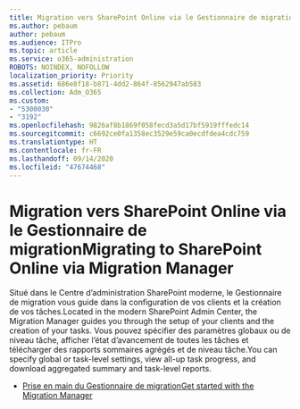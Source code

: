 ```yaml
---
title: Migration vers SharePoint Online via le Gestionnaire de migration
ms.author: pebaum
author: pebaum
ms.audience: ITPro
ms.topic: article
ms.service: o365-administration
ROBOTS: NOINDEX, NOFOLLOW
localization_priority: Priority
ms.assetid: 686e8f18-b871-4dd2-864f-8562947ab583
ms.collection: Adm_O365
ms.custom:
- "5300030"
- "3192"
ms.openlocfilehash: 9826af8b1869f058fecd3a5d17bf5919fffedc14
ms.sourcegitcommit: c6692ce0fa1358ec3529e59ca0ecdfdea4cdc759
ms.translationtype: HT
ms.contentlocale: fr-FR
ms.lasthandoff: 09/14/2020
ms.locfileid: "47674468"
---
```

# <a name="migrating-to-sharepoint-online-via-migration-manager"></a><span data-ttu-id="a8d82-102">Migration vers SharePoint Online via le Gestionnaire de migration</span><span class="sxs-lookup"><span data-stu-id="a8d82-102">Migrating to SharePoint Online via Migration Manager</span></span>

<span data-ttu-id="a8d82-103">Situé dans le Centre d’administration SharePoint moderne, le Gestionnaire de migration vous guide dans la configuration de vos clients et la création de vos tâches.</span><span class="sxs-lookup"><span data-stu-id="a8d82-103">Located in the modern SharePoint Admin Center, the Migration Manager guides you through the setup of your clients and the creation of your tasks.</span></span> <span data-ttu-id="a8d82-104">Vous pouvez spécifier des paramètres globaux ou de niveau tâche, afficher l’état d’avancement de toutes les tâches et télécharger des rapports sommaires agrégés et de niveau tâche.</span><span class="sxs-lookup"><span data-stu-id="a8d82-104">You can specify global or task-level settings, view all-up task progress, and download aggregated summary and task-level reports.</span></span>

- [<span data-ttu-id="a8d82-105">Prise en main du Gestionnaire de migration</span><span class="sxs-lookup"><span data-stu-id="a8d82-105">Get started with the Migration Manager</span></span>](https://docs.microsoft.com/sharepointmigration/mm-get-started)
